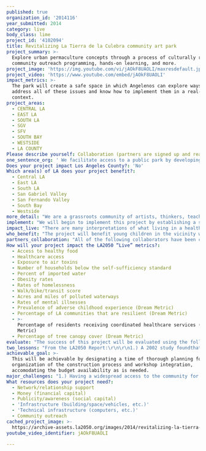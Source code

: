 ```yaml
---
published: true
organization_id: '2014116'
year_submitted: 2014
category: live
body_class: lime
project_id: '4102094'
title: Revitalizing La Tierra de la Culebra community art park
project_summary: >-
  Explore urban permaculture concepts through a process of culturally relevant
  community outreach programming, hands-on learning, and more.
project_image: 'https://img.youtube.com/vi/jAOkF8UAOLI/maxresdefault.jpg'
project_video: 'https://www.youtube.com/embed/jAOkF8UAOLI'
impact_metrics: >-
  The park will create a safe space in which Angelenos can explore ways to
  address all of these issues and know how to implement them in a real-life
  context.
project_areas:
  - CENTRAL LA
  - EAST LA
  - SOUTH LA
  - SGV
  - SFV
  - SOUTH BAY
  - WESTSIDE
  - LA COUNTY
Please describe yourself: Collaboration (partners are signed up and ready to hit the ground running!)
one_sentence_org: ' We facilitate access to a public park by developing creative and cultural programming to engage the community.'
Does your project impact Los Angeles County?: 'No'
Which area(s) of LA does your project benefit?:
  - Central LA
  - East LA
  - South LA
  - San Gabriel Valley
  - San Fernando Valley
  - South Bay
  - Westside
more_detail: "We are a grassroots community of artists, thinkers, teachers, builders, gardeners, scientists and creative minds who are embarking on a mission to bring new life to a 22 year old community art park, La Tierra de la Culebra, by collectively designing and creating an alternative space to explore urban permaculture concepts through a process of culturally relevant community outreach programming, hands-on learning, and the involvement of at-risk youth through a restorative justice approach.\r\n\r\nFor more information, please visit our facebook page.\r\n\r\n"
implement: "We will begin to implement this project by establishing a solid community networking platform through social media, initiating a construction project at the park of an urban permaculture exploration and learning center, simultaneously developing effective and creative expression workshops for the community taught by accountable community members, and then facilitating access to the use of this space for purposeful creative endeavors to promote a sense of community and accountability to the park.\r\n\r\nFor more information, please visit our facebook page.\r\n\r\n"
impact_live: "There are many interpretations of what living in a healthy place means. To us, it is an integration of all of the different concepts in a way that they overlap and flow seamlessly to support one aspect that also supports the next one. A holistic approach. Our project is aimed at facilitating access to a space in which we can integrate  all of our different ideas about the notion of living healthy lives and scaffold a conscious awareness amongst community members of how to apply them to their own lives by experiencing them here at the park. We will make Los Angeles the healthiest place to live by promoting a connection and appreciation for healthy foods, disseminating information about how to access these foods either through feasible outlets or growing them at home (even without significant access to space or resources), increasing canopy cover (reducing air toxins) at the park and beyond using fruit bearing trees,  hosting physical engagement activities to fight obesity (and improve the bike/transit score through mobility), combating violent acts through restorative justice programming (guiding responsibility for actions that have hurt or harmed someone else rather than focusing on punishment and isolation from the community), exemplifying conscientious use of water resources and ways of reducing polluted waterways (through water diversion methods, reducing run-off, and and reducing use of harmful chemicals), while simultaneously engaging people’s need for interaction and creativity to sustain a healthy approach to life in the face of adversity and the prevalent socio-economic disparities that are rampant in Los Angeles. \r\n\r\n\r\n"
who_benefit: "The project will benefit young children in the vicinity with access to an open park space, it will benefit high school and college students who need an outlet for civic engagement to build skillsets for their future, low-income families seeking access to healthy food and preventive health information, families looking for a place to spend time together and enjoy cultural events, everyone in Los Angeles wanting to explore urban permaculture in a hands-on setting, community members seeking involvement in  sustainable living issues, at-risk youth in the area needing  mentoring and financial support, as well as creative and professional community members needing a supportive space (as well as stipends and materials) in which to share their expertise with others.\r\n"
partners_collaboration: "All of the following collaborators have been confirmed.\r\n\r\nQuetzal, an upcoming nursery specializing in healing herbs, fruit trees, and native plants\r\n(providing materials and information)\r\n\r\nPermaculture specialist and consultant David Vestol\r\n\r\nTeaching professionals from the USC Rossier School of Education\r\n\r\nEast Los Angeles Community College student association\r\n\r\nand more\r\n\r\nPotential Collaborators:\r\n\r\nGraphic design Artists, muralists, photographers, architects, yoga teachers, nutrition specialists"
How will your project impact the LA2050 “Live” metrics?:
  - Access to healthy food
  - Healthcare access
  - Exposure to air toxins
  - Number of households below the self-sufficiency standard
  - Percent of imported water
  - Obesity rates
  - Rates of homelessness
  - Walk/bike/transit score
  - Acres and miles of polluted waterways
  - Rates of mental illnesses
  - Prevalence of adverse childhood experience (Dream Metric)
  - Percentage of LA communities that are resilient (Dream Metric)
  - >-
    Percentage of residents receiving coordinated healthcare services (Dream
    Metric)
  - Percentage of tree canopy cover (Dream Metric)
evaluate: "The success of this project will be evaluated using the following metrics:\r\n\r\n1.) Project design and completion (or considerable advancement, 75% or more of design ideas implemented)\r\n\r\n2.) Effectiveness of workshops through community feedback (participation, engagement, questionaires, finished products)\r\n\r\n3.) Community collaboration and accountability as seen through respectful maintenance of the park"
two_lessons: "From the LA2050 Report:\r\n\r\n1.) A 2002 study foundthat heavily Latino neighborhoods have only 0.6 park acres per 1,000 people; African American communities have 1.7 park acres per 1,000 people, and largely Caucasian communities have 31.8 park ares per 1,000 residents. (p.28)\r\n\r\n2.) Los Angeles devotes 7.9 pecent (23,798 acres) of ts total land area to parks and open space, which is on par with the national median figure of 8.3 percent. However, access to the city's park infrastructure lags behind much of the nation. (p. 28)"
achievable_goal: >-
  This will be achievable by designating a time of thorough planning for the
  organization of the construction process and workshop integration,
  accomodating the budget availability as is needed.
major_challenges: "1.) Having a widespread access to the community for involvement and awareness of the opportunities.\r\n\r\n2. Graffiti, vandalism, and gang-violence.\r\n\r\nTo address the first, we will invest in creating a solid public comunication platform through social media and a strong interactive website.\r\n\r\nThe second will be addressed through a restorative justice approach and providing funding opportunities to at-risk youth."
What resources does your project need?:
  - Network/relationship support
  - Money (financial capital)
  - Publicity/awareness (social capital)
  - 'Infrastructure (building/space/vehicles, etc.)'
  - 'Technical infrastructure (computers, etc.)'
  - Community outreach
cached_project_image: >-
  https://archive-assets.la2050.org/images/2014/revitalizing-la-tierra-de-la-culebra-community-art-park/img.youtube.com/vi/jAOkF8UAOLI/maxresdefault.jpg
youtube_video_identifier: jAOkF8UAOLI

---
```


